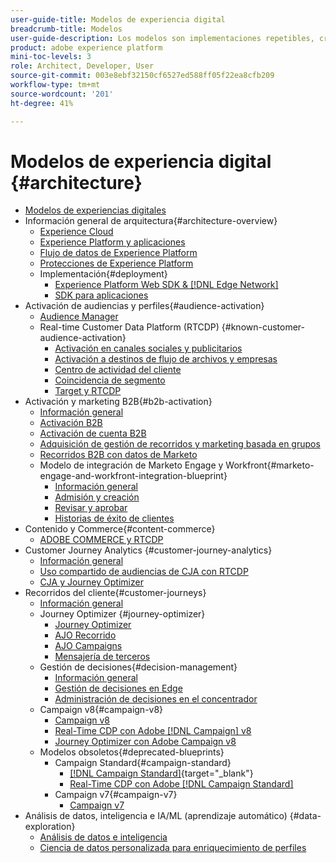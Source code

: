 ```yaml
---
user-guide-title: Modelos de experiencia digital
breadcrumb-title: Modelos
user-guide-description: Los modelos son implementaciones repetibles, creadas para solucionar problemas empresariales existentes y que contienen diagramas de arquitectura, consideraciones técnicas y enlaces a documentación relevante.
product: adobe experience platform
mini-toc-levels: 3
role: Architect, Developer, User
source-git-commit: 003e8ebf32150cf6527ed588ff05f22ea8cfb209
workflow-type: tm+mt
source-wordcount: '201'
ht-degree: 41%

---
```



# Modelos de experiencia digital {#architecture}

+ [Modelos de experiencias digitales](/help/blueprints/overview.md)
+ Información general de arquitectura{#architecture-overview}
   + [Experience Cloud](/help/blueprints/experience-platform/experience-cloud.md)
   + [Experience Platform y aplicaciones](/help/blueprints/experience-platform/platform-applications.md)
   + [Flujo de datos de Experience Platform](/help/blueprints/experience-platform/platform-data-flow.md)
   + [Protecciones de Experience Platform](/help/blueprints/experience-platform/guardrails.md)
   + Implementación{#deployment}
      + [Experience Platform Web SDK &amp;  [!DNL Edge Network]](/help/blueprints/experience-platform/deployment/websdk.md)
      + [SDK para aplicaciones](/help/blueprints/experience-platform/deployment/appsdk.md)
+ Activación de audiencias y perfiles{#audience-activation}
   + [Audience Manager](/help/blueprints/audience-activation/audience-manager.md)
   + Real-time Customer Data Platform (RTCDP) {#known-customer-audience-activation}
      + [Activación en canales sociales y publicitarios](/help/blueprints/audience-activation/advertising-activation.md)
      + [Activación a destinos de flujo de archivos y empresas](/help/blueprints/audience-activation/enterprise-destinations.md)
      + [Centro de actividad del cliente](/help/blueprints/audience-activation/customer-activity.md)
      + [Coincidencia de segmento](/help/blueprints/audience-activation/segment-match.md)
      + [Target y RTCDP](/help/blueprints/audience-activation/rtcdp-target.md)
+ Activación y marketing B2B{#b2b-activation}
   + [Información general](/help/blueprints/b2b/overview.md)
   + [Activación B2B](/help/blueprints/b2b/b2bactivation.md)
   + [Activación de cuenta B2B](/help/blueprints/b2b/b2b-account-activation.md)
   + [Adquisición de gestión de recorridos y marketing basada en grupos](/help/blueprints/b2b/b2b-buying-group-journeys.md)
   + [Recorridos B2B con datos de Marketo](/help/blueprints/b2b/b2b-journeys-with-marketo.md)
   + Modelo de integración de Marketo Engage y Workfront{#marketo-engage-and-workfront-integration-blueprint}
      + [Información general](/help/blueprints/b2b/marketo-engage-and-workfront-integration-blueprint/overview.md)
      + [Admisión y creación](/help/blueprints/b2b/marketo-engage-and-workfront-integration-blueprint/intake-and-create.md)
      + [Revisar y aprobar](/help/blueprints/b2b/marketo-engage-and-workfront-integration-blueprint/review-and-approve-blueprint.md)
      + [Historias de éxito de clientes](/help/blueprints/b2b/marketo-engage-and-workfront-integration-blueprint/customer-success-stories.md)
+ Contenido y Commerce{#content-commerce}
   + [ADOBE COMMERCE y RTCDP](/help/blueprints/content-commerce/commerce/commerce-rtcdp.md)
+ Customer Journey Analytics    {#customer-journey-analytics}
   + [Información general](/help/blueprints/customer-journey-analytics/overview.md)
   + [Uso compartido de audiencias de CJA con RTCDP](/help/blueprints/customer-journey-analytics/cja-rtcdp.md)
   + [CJA y Journey Optimizer](/help/blueprints/customer-journey-analytics/cja-ajo.md)
+ Recorridos del cliente{#customer-journeys}
   + [Información general](/help/blueprints/customer-journeys/overview.md)
   + Journey Optimizer  {#journey-optimizer}
      + [Journey Optimizer  ](/help/blueprints/customer-journeys/journey-optimizer/journey-optimizer-overview.md)
      + [AJO Recorrido](/help/blueprints/customer-journeys/journey-optimizer/journey-optimizer-journeys.md)
      + [AJO Campaigns](/help/blueprints/customer-journeys/journey-optimizer/journey-optimizer-campaigns.md)
      + [Mensajería de terceros](/help/blueprints/customer-journeys/journey-optimizer/3rd-party-messaging.md)
   + Gestión de decisiones{#decision-management}
      + [Información general](/help/blueprints/customer-journeys/decision-management/decision-management-overview.md)
      + [Gestión de decisiones en Edge](/help/blueprints/customer-journeys/decision-management/decision-management-edge.md)
      + [Administración de decisiones en el concentrador](/help/blueprints/customer-journeys/decision-management/decision-management-hub.md)
   + Campaign v8{#campaign-v8}
      + [Campaign v8](/help/blueprints/customer-journeys/campaign-v8/campaign-v8-overview.md)
      + [Real-Time CDP con Adobe [!DNL Campaign] v8](/help/blueprints/customer-journeys/campaign-v8/rtcdp-and-campaign-v8.md)
      + [Journey Optimizer con Adobe Campaign v8](/help/blueprints/customer-journeys/campaign-v8/ajo-and-campaign-v8.md)
   + Modelos obsoletos{#deprecated-blueprints}
      + Campaign Standard{#campaign-standard}
         + [[!DNL Campaign Standard]](https://experienceleague.adobe.com/es/docs/campaign-standard){target="_blank"}
         + [Real-Time CDP con Adobe [!DNL Campaign Standard]](https://experienceleague.adobe.com/es/docs/campaign-standard/using/integrating-with-adobe-cloud/adobe-experience-platform/get-started-sources-destinations)
      + Campaign v7{#campaign-v7}
         + [Campaign v7](/help/blueprints/customer-journeys/campaign-v7/campaign-v7-overview.md)
+ Análisis de datos, inteligencia e IA/ML (aprendizaje automático) {#data-exploration}
   + [Análisis de datos e inteligencia](/help/blueprints/data-insights/analysis.md)
   + [Ciencia de datos personalizada para enriquecimiento de perfiles](/help/blueprints/data-insights/data-science.md)
